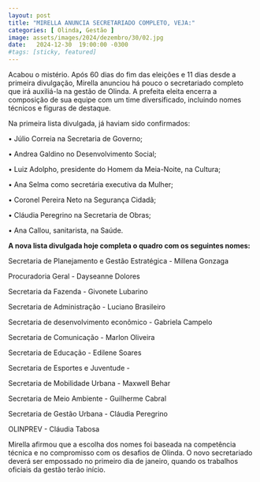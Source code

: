 ```yaml
---
layout: post
title: "MIRELLA ANUNCIA SECRETARIADO COMPLETO, VEJA:"
categories: [ Olinda, Gestão ]
image: assets/images/2024/dezembro/30/02.jpg
date:   2024-12-30  19:00:00 -0300
#tags: [sticky, featured]
---
```

Acabou o mistério. Após 60 dias do fim das eleições e 11 dias desde a primeira divulgação, Mirella anunciou há pouco o secretariado completo que irá auxiliá-la na gestão de Olinda. A prefeita eleita encerra a composição de sua equipe com um time diversificado, incluindo nomes técnicos e figuras de destaque.

Na primeira lista divulgada, já haviam sido confirmados:

•	Júlio Correia na Secretaria de Governo;

•	Andrea Galdino no Desenvolvimento Social;

•	Luiz Adolpho, presidente do Homem da Meia-Noite, na Cultura;

•	Ana Selma como secretária executiva da Mulher;

•	Coronel Pereira Neto na Segurança Cidadã;

•	Cláudia Peregrino na Secretaria de Obras;

•	Ana Callou, sanitarista, na Saúde.

**A nova lista divulgada hoje completa o quadro com os seguintes nomes:**

Secretaria de Planejamento e Gestão Estratégica - Millena Gonzaga 

Procuradoria Geral - Dayseanne Dolores

Secretaria da Fazenda - Givonete Lubarino 

Secretaria de Administração - Luciano Brasileiro 

Secretaria de desenvolvimento econômico - Gabriela Campelo

Secretaria de Comunicação - Marlon Oliveira

Secretaria de Educação - Edilene Soares 

Secretaria de Esportes e Juventude -

Secretaria de Mobilidade Urbana - Maxwell Behar 

Secretaria de Meio Ambiente - Guilherme Cabral 

Secretaria de Gestão Urbana - Cláudia Peregrino 

OLINPREV - Cláudia Tabosa 

Mirella afirmou que a escolha dos nomes foi baseada na competência técnica e no compromisso com os desafios de Olinda. O novo secretariado deverá ser empossado no primeiro dia de janeiro, quando os trabalhos oficiais da gestão terão início.
